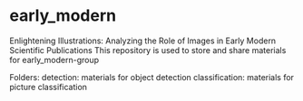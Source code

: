 # early_modern

Enlightening Illustrations: Analyzing the Role of Images in Early Modern Scientific Publications
This repository is used to store and share materials for early_modern-group

Folders:
detection: materials for object detection
classification: materials for picture classification 
